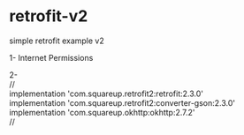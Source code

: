 # retrofit-v2
simple retrofit example v2

1-  Internet Permissions <br>

2-<br>
     //<br>
    implementation 'com.squareup.retrofit2:retrofit:2.3.0' <br>
    implementation 'com.squareup.retrofit2:converter-gson:2.3.0'<br>
    implementation 'com.squareup.okhttp:okhttp:2.7.2'<br>
    //

